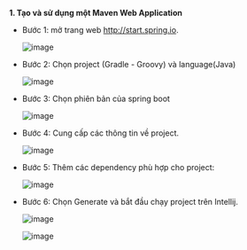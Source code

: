**1. Tạo và sử dụng một Maven Web Application**
- Bước 1: mở trang web http://start.spring.io.
  
  ![image](https://github.com/user-attachments/assets/24f40ec7-5283-4046-a309-9236e4fd5f68)
  

- Bước 2: Chọn project (Gradle - Groovy) và language(Java)

  ![image](https://github.com/user-attachments/assets/8fa6e23e-4a4d-4ee6-88db-3e5128450237)

- Bước 3: Chọn phiên bản của spring boot

  ![image](https://github.com/user-attachments/assets/e12af484-d8db-4c4d-91a5-5e3da9a24dfb)

- Bước 4: Cung cấp các thông tin về project.
  
  ![image](https://github.com/user-attachments/assets/38f3ea8a-ad71-4eb8-a250-b328eff5c968)

- Bước 5: Thêm các dependency phù hợp cho project:
  
  ![image](https://github.com/user-attachments/assets/2c10bf94-9722-4265-b7c1-f773692def9c)

- Bước 6: Chọn Generate và bắt đầu chạy project trên Intellij.
  
  ![image](https://github.com/user-attachments/assets/0993f35e-253f-4783-b06e-9aaa0954aa64)

  ![image](https://github.com/user-attachments/assets/96d23534-8c42-4ea2-baf0-e0c26bbe335f)


